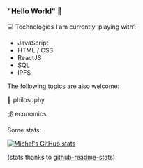 ### "Hello World" 👋

<!--
**heEXDe/heEXDe** is a ✨ _special_ ✨ repository because its `README.md` (this file) appears on your GitHub profile.

Here are some ideas to get you started:

- 🔭 I’m currently working on ...
- 🌱 I’m currently learning ...
- 👯 I’m looking to collaborate on ...
- 🤔 I’m looking for help with ...
- 💬 Ask me about ...
- 📫 How to reach me: ...
- 😄 Pronouns: ...
- ⚡ Fun fact: ...
-->
💻 Technologies I am currently ‘playing with’:
- JavaScript
- HTML / CSS
- ReactJS
- SQL
- IPFS

The following topics are also welcome:

🤔 philosophy

💰 economics


Some stats:

[![Michał's GitHub stats](https://github-readme-stats.vercel.app/api?username=heEXDe&theme=dracula)](https://github.com/heEXDe/github-readme-stats)

(stats thanks to [github-readme-stats](https://github.com/anuraghazra/github-readme-stats))
